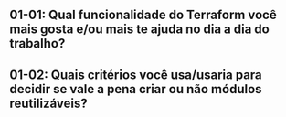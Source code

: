 
## 01-01: Qual funcionalidade do Terraform você mais gosta e/ou mais te ajuda no dia a dia do trabalho?

## 01-02: Quais critérios você usa/usaria para decidir se vale a pena criar ou não módulos reutilizáveis?
